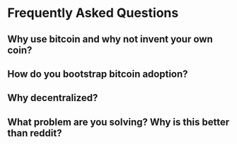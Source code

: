 Frequently Asked Questions
==========================

## Why use bitcoin and why not invent your own coin?

## How do you bootstrap bitcoin adoption?

## Why decentralized?

## What problem are you solving? Why is this better than reddit?
